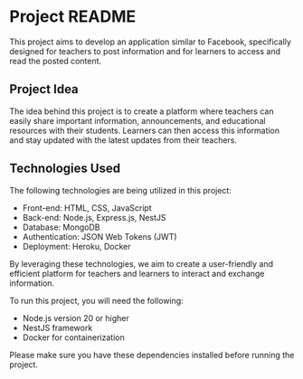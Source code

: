# Project README

This project aims to develop an application similar to Facebook, specifically designed for teachers to post information and for learners to access and read the posted content.

## Project Idea

The idea behind this project is to create a platform where teachers can easily share important information, announcements, and educational resources with their students. Learners can then access this information and stay updated with the latest updates from their teachers.

## Technologies Used

The following technologies are being utilized in this project:

- Front-end: HTML, CSS, JavaScript
- Back-end: Node.js, Express.js, NestJS
- Database: MongoDB
- Authentication: JSON Web Tokens (JWT)
- Deployment: Heroku, Docker

By leveraging these technologies, we aim to create a user-friendly and efficient platform for teachers and learners to interact and exchange information.

To run this project, you will need the following:

- Node.js version 20 or higher
- NestJS framework
- Docker for containerization

Please make sure you have these dependencies installed before running the project.


